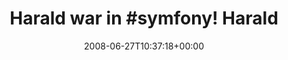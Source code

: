 ---
retweeted: false
source: <a href="http://twitter.com" rel="nofollow">Twitter Web Client</a>
entities:
  hashtags:
  - text: symfony
    indices:
    - '14'
    - '22'
  - text: symfony
    indices:
    - '38'
    - '46'
  - text: symfony
    indices:
    - '62'
    - '70'
  symbols: []
  user_mentions: []
  urls: []
display_text_range:
- '0'
- '96'
favorite_count: '0'
id_str: '844858377'
truncated: false
retweet_count: '0'
id: '844858377'
created_at: Fri Jun 27 10:37:18 +0000 2008
favorited: false
full_text: 'Harald war in #symfony! Harald war in #symfony! Harald war in #symfony!
  http://pastie.org/223275'
lang: sv
tags:
- symfony
- symfony
- symfony
- pesos:twitter
date: '2008-06-27T10:37:18+00:00'
src: https://twitter.com/bascht/status/844858377
original_url: https://twitter.com/bascht/status/844858377
type: twitter_tweet
text: 'Harald war in #symfony! Harald war in #symfony! Harald war in #symfony! http://pastie.org/223275'
title: 'Harald war in #symfony! Harald '

---